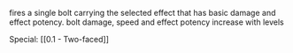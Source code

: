 fires a single bolt carrying the selected effect that has basic damage and effect potency.
bolt damage, speed and effect potency increase with levels

Special: [[0.1 - Two-faced]]
